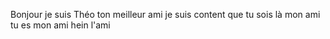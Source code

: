Bonjour je suis Théo ton meilleur ami je suis content que tu sois là mon ami tu es mon ami hein l'ami